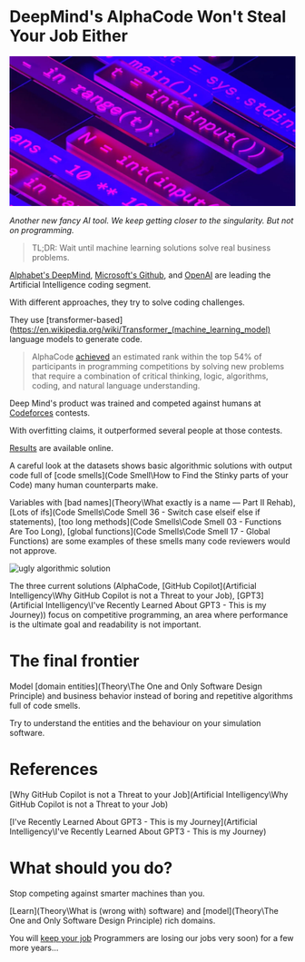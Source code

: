 # DeepMind's AlphaCode Won't Steal Your Job Either

![DeepMind's AlphaCode Won't Steal Your Job Either](alphacode.jpg)

*Another new fancy AI tool. We keep getting closer to the singularity. But not on programming.*

> TL;DR: Wait until machine learning solutions solve real business problems.

[Alphabet's DeepMind](https://deepmind.com/about), [Microsoft's Github](https://copilot.github.com/), and [OpenAI](https://openai.com/blog/gpt-3-apps/) are leading the Artificial Intelligence coding segment.

With different approaches, they try to solve coding challenges.

They use [transformer-based](https://en.wikipedia.org/wiki/Transformer_(machine_learning_model) language models to generate code.

> AlphaCode [achieved](https://deepmind.com/blog/article/Competitive-programming-with-AlphaCode) an estimated rank within the top 54% of participants in programming competitions by solving new problems that require a combination of critical thinking, logic, algorithms, coding, and natural language understanding.

Deep Mind's product was trained and competed against humans at [Codeforces](https://codeforces.com/) contests.

With overfitting claims, it outperformed several people at those contests.

[Results](https://github.com/deepmind/code_contests) are available online.

A careful look at the datasets shows basic algorithmic solutions with output code full of [code smells](Code Smell\How to Find the Stinky parts of your Code) many human counterparts make.

Variables with [bad names](Theory\What exactly is a name — Part II Rehab), [Lots of ifs](Code Smells\Code Smell 36 - Switch case elseif else if statements), [too long methods](Code Smells\Code Smell 03 - Functions Are Too Long), [global functions](Code Smells\Code Smell 17 - Global Functions) are some examples of these smells many code reviewers would not approve.

![ugly algorithmic solution](https://cdn.hashnode.com/res/hashnode/image/upload/v1644093951880/Gw3rvI_uH.png)

The three current solutions (AlphaCode, [GitHub Copilot](Artificial Intelligency\Why GitHub Copilot is not a Threat to your Job), [GPT3](Artificial Intelligency\I've Recently Learned About GPT3 - This is my Journey)) focus on competitive programming, an area where performance is the ultimate goal and readability is not important. 

# The final frontier

Model [domain entities](Theory\The One and Only Software Design Principle) and business behavior instead of boring and repetitive algorithms full of code smells.

Try to understand the entities and the behaviour on your simulation software.

# References

[Why GitHub Copilot is not a Threat to your Job](Artificial Intelligency\Why GitHub Copilot is not a Threat to your Job)

[I've Recently Learned About GPT3 - This is my Journey](Artificial Intelligency\I've Recently Learned About GPT3 - This is my Journey)

# What should you do?

Stop competing against smarter machines than you.

[Learn](Theory\What is (wrong with) software) and [model](Theory\The One and Only Software Design Principle) rich domains.

You will [keep your job](Opinion\(Most) Programmers are losing our jobs very soon) for a few more years...

